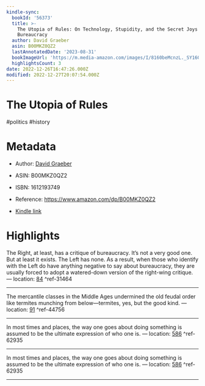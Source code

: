 ```yaml
---
kindle-sync:
  bookId: '56373'
  title: >-
    The Utopia of Rules: On Technology, Stupidity, and the Secret Joys of
    Bureaucracy
  author: David Graeber
  asin: B00MKZ0QZ2
  lastAnnotatedDate: '2023-08-31'
  bookImageUrl: 'https://m.media-amazon.com/images/I/8160beMcnzL._SY160.jpg'
  highlightsCount: 3
date: 2022-12-26T16:47:26.000Z
modified: 2022-12-27T20:07:54.000Z
---
```

# The Utopia of Rules

#politics #history 

# Metadata

* Author: [David Graeber](https://www.amazon.com/David-Graeber/e/B001IQXM5K/ref=dp_byline_cont_ebooks_1)

* ASIN: B00MKZ0QZ2

* ISBN: 1612193749

* Reference: <https://www.amazon.com/dp/B00MKZ0QZ2>

* [Kindle link](kindle://book?action=open&asin=B00MKZ0QZ2)

# Highlights

The Right, at least, has a critique of bureaucracy. It’s not a very good one. But at least it exists. The Left has none. As a result, when those who identify with the Left do have anything negative to say about bureaucracy, they are usually forced to adopt a watered-down version of the right-wing critique. — location: [84](kindle://book?action=open&asin=B00MKZ0QZ2&location=84) ^ref-31464

---

The mercantile classes in the Middle Ages undermined the old feudal order like termites munching from below—termites, yes, but the good kind. — location: [91](kindle://book?action=open&asin=B00MKZ0QZ2&location=91) ^ref-44756

---

In most times and places, the way one goes about doing something is assumed to be the ultimate expression of who one is. — location: [586](kindle://book?action=open&asin=B00MKZ0QZ2&location=586) ^ref-62935

---

In most times and places, the way one goes about doing something is assumed to be the ultimate expression of who one is. — location: [586](kindle://book?action=open&asin=B00MKZ0QZ2&location=586) ^ref-62935

---
